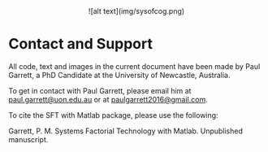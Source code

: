 <center> ![alt text](img/sysofcog.png) </center>

# Contact and Support

All code, text and images in the current document have been made by Paul Garrett, a PhD Candidate at the University of Newcastle, Australia.

To get in contact with Paul Garrett, please email him at paul.garrett@uon.edu.au or at paulgarrett2016@gmail.com.

To cite the SFT with Matlab package, please use the following:

Garrett, P. M. Systems Factorial Technology with Matlab. Unpublished manuscript.